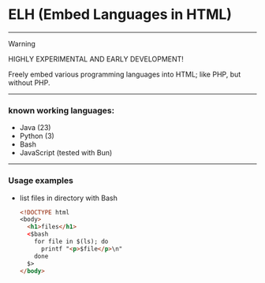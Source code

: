 # ELH (Embed Languages in HTML)

---

>[!WARNING]
>HIGHLY EXPERIMENTAL AND EARLY DEVELOPMENT!

Freely embed various programming languages into HTML; like PHP, but without PHP.

---

### known working languages:
- Java (23)
- Python (3)
- Bash
- JavaScript (tested with Bun) 

---

### Usage examples

- list files in directory with Bash
  ```html
  <!DOCTYPE html
  <body>
    <h1>files</h1>
    <$bash
      for file in $(ls); do
        printf "<p>$file</p>\n"
      done
    $>
  </body>
  ```
